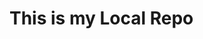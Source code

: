 # This is my Local Repo 

<!-- # i am doing practise of github commends and learning a  about the coding journey
and how is works-->